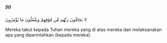 ##### 50

<span class="ayah">يَخَافُونَ رَبَّهُم مِّن فَوْقِهِمْ وَيَفْعَلُونَ مَا يُؤْمَرُونَ ۩</span>

<span class="ayah_translation">Mereka takut kepada Tuhan mereka yang di atas mereka dan melaksanakan apa yang diperintahkan (kepada mereka).</span>
